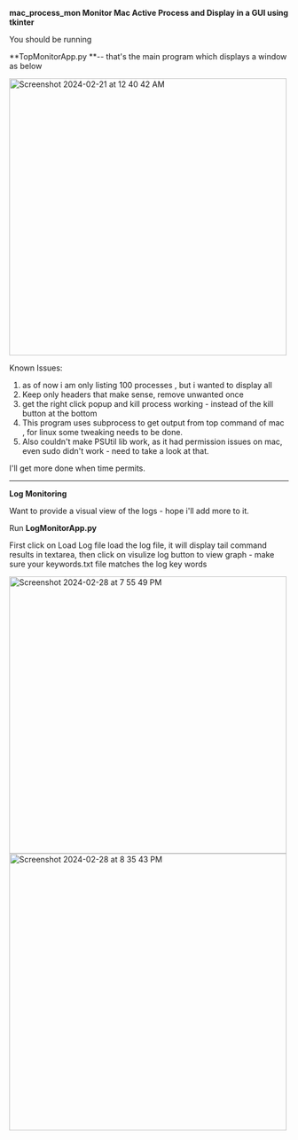 **mac_process_mon
Monitor Mac Active Process and Display in a GUI using tkinter**

You should be running

**TopMonitorApp.py **-- that's the main program which displays a window as below

<img width="500" alt="Screenshot 2024-02-21 at 12 40 42 AM" src="https://github.com/hariharasudhand/mac_process_mon/assets/4798405/9b6d4280-7130-4555-b9a1-6ad37cb8b2c1">

Known Issues:

1. as of now i am only listing 100 processes , but i wanted to display all
2. Keep only headers that make sense, remove unwanted once
3. get the right click popup and kill process working - instead of the kill button at the bottom
4. This program uses subprocess to get output from top command of mac , for linux some tweaking needs to be done.
5. Also couldn't make PSUtil lib work, as it had permission issues on mac, even sudo didn't work - need to take a look at that.

I'll get more done when time permits.

---

**Log Monitoring**

Want to provide a visual view of the logs - hope i'll add more to it.

Run **LogMonitorApp.py**

First click on Load Log file load the log file, it will display tail command results in textarea, then click on visulize log button to view graph - make sure your keywords.txt file matches the log key words

<img width="500" alt="Screenshot 2024-02-28 at 7 55 49 PM" src="https://github.com/hariharasudhand/mac_process_mon/assets/4798405/f12d6f4a-c3ed-40f2-bd42-72955070487b">

<img width="500" alt="Screenshot 2024-02-28 at 8 35 43 PM" src="https://github.com/hariharasudhand/mac_process_mon/assets/4798405/6ad3c9c6-8e16-40e6-834d-b2428ed72161">
